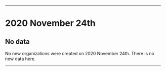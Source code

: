 
***

# 2020 November 24th

## No data

No new organizations were created on 2020 November 24th. There is no new data here.

***
